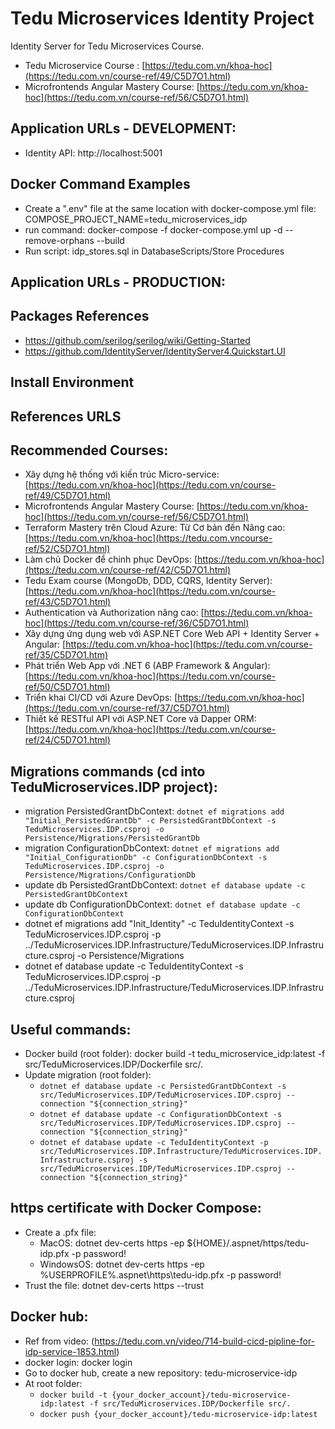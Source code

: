 # Tedu Microservices Identity Project

Identity Server for Tedu Microservices Course.

- Tedu Microservice Course : [https://tedu.com.vn/khoa-hoc](https://tedu.com.vn/course-ref/49/C5D7O1.html)
- Microfrontends Angular Mastery Course: [https://tedu.com.vn/khoa-hoc](https://tedu.com.vn/course-ref/56/C5D7O1.html)

## Application URLs - DEVELOPMENT:

- Identity API: http://localhost:5001

## Docker Command Examples

- Create a ".env" file at the same location with docker-compose.yml file:
  COMPOSE_PROJECT_NAME=tedu_microservices_idp
- run command: docker-compose -f docker-compose.yml up -d --remove-orphans --build
- Run script: idp_stores.sql in DatabaseScripts/Store Procedures

## Application URLs - PRODUCTION:

## Packages References

- https://github.com/serilog/serilog/wiki/Getting-Started
- https://github.com/IdentityServer/IdentityServer4.Quickstart.UI

## Install Environment

## References URLS

## Recommended Courses:

- Xây dựng hệ thống với kiến trúc Micro-service: [https://tedu.com.vn/khoa-hoc](https://tedu.com.vn/course-ref/49/C5D7O1.html)
- Microfrontends Angular Mastery Course: [https://tedu.com.vn/khoa-hoc](https://tedu.com.vn/course-ref/56/C5D7O1.html)
- Terraform Mastery trên Cloud Azure: Từ Cơ bản đến Nâng cao: [https://tedu.com.vn/khoa-hoc](https://tedu.com.vncourse-ref/52/C5D7O1.html)
- Làm chủ Docker để chinh phục DevOps: [https://tedu.com.vn/khoa-hoc](https://tedu.com.vn/course-ref/42/C5D7O1.html)
- Tedu Exam course (MongoDb, DDD, CQRS, Identity Server): [https://tedu.com.vn/khoa-hoc](https://tedu.com.vn/course-ref/43/C5D7O1.html)
- Authentication và Authorization nâng cao: [https://tedu.com.vn/khoa-hoc](https://tedu.com.vn/course-ref/36/C5D7O1.html)
- Xây dựng ứng dụng web với ASP.NET Core Web API + Identity Server + Angular: [https://tedu.com.vn/khoa-hoc](https://tedu.com.vn/course-ref/35/C5D7O1.htm)
- Phát triển Web App với .NET 6 (ABP Framework & Angular): [https://tedu.com.vn/khoa-hoc](https://tedu.com.vn/course-ref/50/C5D7O1.html)
- Triển khai CI/CD với Azure DevOps: [https://tedu.com.vn/khoa-hoc](https://tedu.com.vn/course-ref/37/C5D7O1.html)
- Thiết kế RESTful API với ASP.NET Core và Dapper ORM: [https://tedu.com.vn/khoa-hoc](https://tedu.com.vn/course-ref/24/C5D7O1.html)

## Migrations commands (cd into TeduMicroservices.IDP project):

- migration PersistedGrantDbContext: `dotnet ef migrations add "Initial_PersistedGrantDb" -c PersistedGrantDbContext -s TeduMicroservices.IDP.csproj -o Persistence/Migrations/PersistedGrantDb`
- migration ConfigurationDbContext: `dotnet ef migrations add "Initial_ConfigurationDb" -c ConfigurationDbContext -s TeduMicroservices.IDP.csproj -o Persistence/Migrations/ConfigurationDb`
- update db PersistedGrantDbContext: `dotnet ef database update -c PersistedGrantDbContext`
- update db ConfigurationDbContext: `dotnet ef database update -c ConfigurationDbContext`
- dotnet ef migrations add "Init_Identity" -c TeduIdentityContext -s TeduMicroservices.IDP.csproj -p ../TeduMicroservices.IDP.Infrastructure/TeduMicroservices.IDP.Infrastructure.csproj -o Persistence/Migrations
- dotnet ef database update -c TeduIdentityContext -s TeduMicroservices.IDP.csproj -p ../TeduMicroservices.IDP.Infrastructure/TeduMicroservices.IDP.Infrastructure.csproj

## Useful commands:

- Docker build (root folder): docker build -t tedu_microservice_idp:latest -f src/TeduMicroservices.IDP/Dockerfile src/.
- Update migration (root folder):
  - `dotnet ef database update -c PersistedGrantDbContext -s src/TeduMicroservices.IDP/TeduMicroservices.IDP.csproj --connection "${connection_string}"`
  - `dotnet ef database update -c ConfigurationDbContext -s src/TeduMicroservices.IDP/TeduMicroservices.IDP.csproj --connection "${connection_string}"`
  - `dotnet ef database update -c TeduIdentityContext -p src/TeduMicroservices.IDP.Infrastructure/TeduMicroservices.IDP.Infrastructure.csproj -s src/TeduMicroservices.IDP/TeduMicroservices.IDP.csproj --connection "${connection_string}"`

## https certificate with Docker Compose:

- Create a .pfx file:
  - MacOS: dotnet dev-certs https -ep ${HOME}/.aspnet/https/tedu-idp.pfx -p password!
  - WindowsOS: dotnet dev-certs https -ep %USERPROFILE%\.aspnet\https\tedu-idp.pfx -p password!
- Trust the file: dotnet dev-certs https --trust

## Docker hub:
- Ref from video: (https://tedu.com.vn/video/714-build-cicd-pipline-for-idp-service-1853.html)
- docker login: docker login
- Go to docker hub, create a new repository: tedu-microservice-idp
- At root folder:
  - `docker build -t {your_docker_account}/tedu-microservice-idp:latest -f src/TeduMicroservices.IDP/Dockerfile src/.`
  - `docker push {your_docker_account}/tedu-microservice-idp:latest`
